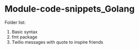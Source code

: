 # Module-code-snippets_Golang

<p>Folder list:</p>
<ol>
  <li>Basic syntax</li>
  <li>fmt package</li>
  <li>Twilio messages with quote to inspire friends</li>
</ol>
